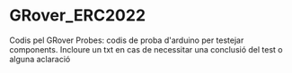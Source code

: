 # GRover_ERC2022
Codis pel GRover
Probes: codis de proba d'arduino per testejar components. Incloure un txt en cas de necessitar una conclusió del test o alguna aclaració

